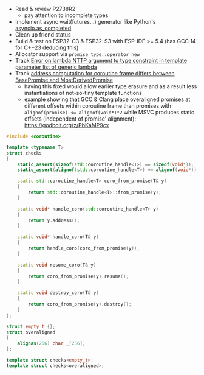 * Read & review P2738R2
    - pay attention to incomplete types
* Implement async wait(futures...) generator like Python's [asyncio.as_completed](https://docs.python.org/3/library/asyncio-task.html#asyncio.as_completed)
* Clean up friend status
* Build & test on ESP32-C3 & ESP32-S3 with ESP-IDF >= 5.4 (has GCC 14 for C++23 deducing this)
* Allocator support via `promise_type::operator new`
* Track [Error on lambda NTTP argument to type constraint in template parameter list of generic lambda ](https://gcc.gnu.org/bugzilla/show_bug.cgi?id=116952)
* Track [address computation for coroutine frame differs between BasePromise and MostDerivedPromise](https://gcc.gnu.org/bugzilla/show_bug.cgi?id=118014)
    - having this fixed would allow earlier type erasure and as a result less instantiations of not-so-tiny template functions
    - example showing that GCC & Clang place overaligned promises at different offsets within coroutine frame than promises with `alignof(promise) <= alignof(void*)*2` while MSVC produces static offsets (independent of promise' alignment): https://godbolt.org/z/PbKaMP9cx
```cpp
#include <coroutine>

template <typename T>
struct checks
{
    static_assert(sizeof(std::coroutine_handle<T>) == sizeof(void*));
    static_assert(alignof(std::coroutine_handle<T>) == alignof(void*));

    static std::coroutine_handle<T> coro_from_promise(T& y)
    {
        return std::coroutine_handle<T>::from_promise(y);
    }

    static void* handle_coro(std::coroutine_handle<T> y)
    {
        return y.address();
    }

    static void* handle_coro(T& y)
    {
        return handle_coro(coro_from_promise(y));
    }

    static void resume_coro(T& y)
    {
        return coro_from_promise(y).resume();
    }

    static void destroy_coro(T& y)
    {
        return coro_from_promise(y).destroy();
    }
};

struct empty_t {};
struct overaligned
{
    alignas(256) char _[256];
};

template struct checks<empty_t>;
template struct checks<overaligned>;
```
